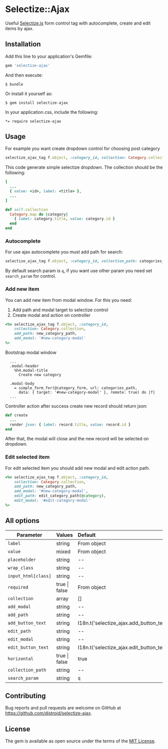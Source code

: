 # Selectize::Ajax

Useful [Selectize.js](https://selectize.github.io/selectize.js/) form control tag with autocomplete, create and edit items by ajax.

## Installation

Add this line to your application's Gemfile:

```ruby
gem 'selectize-ajax'
```

And then execute:

    $ bundle

Or install it yourself as:

    $ gem install selectize-ajax

In your application.css, include the following:

    *= require selectize-ajax

## Usage

For example you want create dropdown control for choosing post category

```ruby
selectize_ajax_tag f.object, :category_id, collection: Category.collection
```

This code generate simple selectize dropdown.
The collection should be the following:

```ruby
[
  ...
  { value: <id>, label: <title> },
  ...
]
```

```ruby
def self.collection
  Category.map do |category|
    { label: category.title, value: category.id }
  end
end
```
### Autocomplete

For use ajax autocomplete you must add path for search:
```ruby
selectize_ajax_tag f.object, :category_id, collection_path: categories_autocomplete_path
```

By default search param is `q`, if you want use other param you need set `search_param` for control.

### Add new item

You can add new item from modal window. For this you need:

 1. Add path and modal target to selectize control
 2. Create modal and action on controller

```ruby
<%= selectize_ajax_tag f.object, :category_id,
    collection: Category.collection,
    add_path: new_category_path,
    add_modal: '#new-category-modal'
%>
```

Bootstrap modal window
```haml
  ...
  .modal-header
    %h4.modal-title
      Create new category

  .modal-body
    = simple_form_for(@category_form, url: categories_path,
      data: { target: '#new-category-modal' }, remote: true) do |f|
  ...
```

Controller action after success create new record should return json:
```ruby
def create
  ...
  render json: { label: record.title, value: record.id }
end
```

After that, the modal will close and the new record will be selected on dropdown.

### Edit selected item

For edit selected item you should add new modal and edit action path.

```ruby
<%= selectize_ajax_tag f.object, :category_id,
    collection: Category.collection,
    add_path: new_category_path,
    add_modal: '#new-category-modal',
    edit_path: edit_category_path(@category),
    edit_modal: '#edit-category-modal'
%>
```

## All options

 Parameter          | Values            | Default
--------------------|:------------------|:----------------
`label`             | string            | From object
`value`             | mixed             | From object
`placeholder`       | string            | --
`wrap_class`        | string            | --
`input_html[class]` | string            | --
`required`          | true \| false     | From object
`collection`        | array             | []
`add_modal`         | string            | --
`add_path`          | string            | --
`add_button_text`   | string            | I18n.t('selectize_ajax.add_button_text')
`edit_path`         | string            | --
`edit_modal`        | string            | --
`edit_button_text`  | string            | I18n.t('selectize_ajax.edit_button_text')
`horizontal`        | true \| false     | true
`collection_path`   | string            | --
`search_param`      | string            | `q`

## Contributing

Bug reports and pull requests are welcome on GitHub at https://github.com/distroid/selectize-ajax.


## License

The gem is available as open source under the terms of the [MIT License](http://opensource.org/licenses/MIT).

